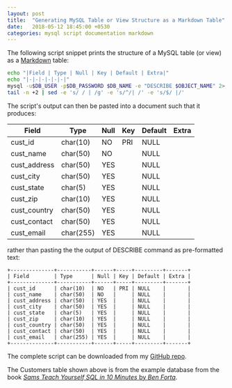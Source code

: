 ```yaml
---
layout: post
title:  "Generating MySQL Table or View Structure as a Markdown Table"
date:   2018-05-12 18:45:00 +0530
categories: mysql script documentation markdown
---
```

The following script snippet prints the structure of a MySQL table (or view) as a [Markdown](https://daringfireball.net/projects/markdown/) table:

```bash
echo "|Field | Type | Null | Key | Default | Extra|"
echo "|-|-|-|-|-|-|"
mysql -u$DB_USER -p$DB_PASSWORD $DB_NAME -e "DESCRIBE $OBJECT_NAME" 2> /dev/null |\
tail -n +2 | sed -e 's/	/ | /g' -e 's/^/| /' -e 's/$/ |/'
```

The script's output can then be pasted into a document such that it produces:

|Field | Type | Null | Key | Default | Extra|
|-|-|-|-|-|-|
| cust_id | char(10) | NO | PRI | NULL |  |
| cust_name | char(50) | NO |  | NULL |  |
| cust_address | char(50) | YES |  | NULL |  |
| cust_city | char(50) | YES |  | NULL |  |
| cust_state | char(5) | YES |  | NULL |  |
| cust_zip | char(10) | YES |  | NULL |  |
| cust_country | char(50) | YES |  | NULL |  |
| cust_contact | char(50) | YES |  | NULL |  |
| cust_email | char(255) | YES |  | NULL |  |

rather than pasting the the output of DESCRIBE command as pre-formatted text:

```
+--------------+-----------+------+-----+---------+-------+
| Field        | Type      | Null | Key | Default | Extra |
+--------------+-----------+------+-----+---------+-------+
| cust_id      | char(10)  | NO   | PRI | NULL    |       |
| cust_name    | char(50)  | NO   |     | NULL    |       |
| cust_address | char(50)  | YES  |     | NULL    |       |
| cust_city    | char(50)  | YES  |     | NULL    |       |
| cust_state   | char(5)   | YES  |     | NULL    |       |
| cust_zip     | char(10)  | YES  |     | NULL    |       |
| cust_country | char(50)  | YES  |     | NULL    |       |
| cust_contact | char(50)  | YES  |     | NULL    |       |
| cust_email   | char(255) | YES  |     | NULL    |       |
+--------------+-----------+------+-----+---------+-------+
```

The complete script can be downloaded from my [GitHub repo](https://raw.githubusercontent.com/TiruBokka/ShellScripts/master/mysql2markdown).

The Customers table shown above is from the example database from the book [*Sams Teach Yourself SQL in 10 Minutes* by *Ben Forta*](http://a.co/h9Ku6CE).

